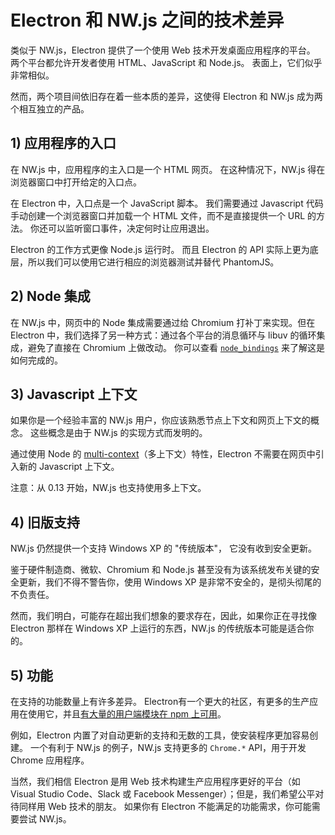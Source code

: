 # Electron 和 NW.js 之间的技术差异

类似于 NW.js，Electron 提供了一个使用 Web 技术开发桌面应用程序的平台。 两个平台都允许开发者使用 HTML、JavaScript 和 Node.js。 表面上，它们似乎非常相似。

然而，两个项目间依旧存在着一些本质的差异，这使得 Electron 和 NW.js 成为两个相互独立的产品。

## 1) 应用程序的入口

在 NW.js 中，应用程序的主入口是一个 HTML 网页。 在这种情况下，NW.js 得在浏览器窗口中打开给定的入口点。

在 Electron 中，入口点是一个 JavaScript 脚本。 我们需要通过 Javascript 代码手动创建一个浏览器窗口并加载一个 HTML 文件，而不是直接提供一个 URL 的方法。 你还可以监听窗口事件，决定何时让应用退出。

Electron 的工作方式更像 Node.js 运行时。 而且 Electron 的 API 实际上更为底层，所以我们可以使用它进行相应的浏览器测试并替代 PhantomJS。

## 2) Node 集成

在 NW.js 中，网页中的 Node 集成需要通过给 Chromium 打补丁来实现。但在 Electron 中，我们选择了另一种方式：通过各个平台的消息循环与 libuv 的循环集成，避免了直接在 Chromium 上做改动。 你可以查看 [`node_bindings`][node-bindings] 来了解这是如何完成的。

## 3) Javascript 上下文

如果你是一个经验丰富的 NW.js 用户，你应该熟悉节点上下文和网页上下文的概念。 这些概念是由于 NW.js 的实现方式而发明的。

通过使用 Node 的 [multi-context](https://github.com/nodejs/node-v0.x-archive/commit/756b622)（多上下文）特性，Electron 不需要在网页中引入新的 Javascript 上下文。

注意：从 0.13 开始，NW.js 也支持使用多上下文。

## 4) 旧版支持

NW.js 仍然提供一个支持 Windows XP 的 "传统版本"， 它没有收到安全更新。

鉴于硬件制造商、微软、Chromium 和 Node.js 甚至没有为该系统发布关键的安全更新，我们不得不警告你，使用 Windows XP 是非常不安全的，是彻头彻尾的不负责任。

然而，我们明白，可能存在超出我们想象的要求存在，因此，如果你正在寻找像 Electron 那样在 Windows XP 上运行的东西，NW.js 的传统版本可能是适合你的。

## 5) 功能

在支持的功能数量上有许多差异。 Electron有一个更大的社区，有更多的生产应用在使用它，并且[有大量的用户端模块在 npm 上可用][electron-modules]。

例如，Electron 内置了对自动更新的支持和无数的工具，使安装程序更加容易创建。 一个有利于 NW.js 的例子，NW.js 支持更多的 `Chrome.*` API，用于开发 Chrome 应用程序。

当然，我们相信 Electron 是用 Web 技术构建生产应用程序更好的平台（如 Visual Studio Code、Slack 或 Facebook Messenger）；但是，我们希望公平对待同样用 Web 技术的朋友。 如果你有 Electron 不能满足的功能需求，你可能需要尝试 NW.js。

[nwjs]: https://nwjs.io/
[electron-modules]: https://www.npmjs.com/search?q=electron
[node-bindings]: https://github.com/electron/electron/tree/master/lib/common
